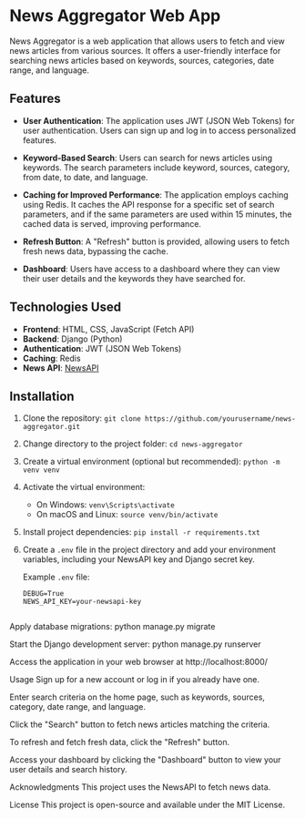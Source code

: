 # News Aggregator Web App

News Aggregator is a web application that allows users to fetch and view news articles from various sources. It offers a user-friendly interface for searching news articles based on keywords, sources, categories, date range, and language.

## Features

- **User Authentication**: The application uses JWT (JSON Web Tokens) for user authentication. Users can sign up and log in to access personalized features.

- **Keyword-Based Search**: Users can search for news articles using keywords. The search parameters include keyword, sources, category, from date, to date, and language.

- **Caching for Improved Performance**: The application employs caching using Redis. It caches the API response for a specific set of search parameters, and if the same parameters are used within 15 minutes, the cached data is served, improving performance.

- **Refresh Button**: A "Refresh" button is provided, allowing users to fetch fresh news data, bypassing the cache.

- **Dashboard**: Users have access to a dashboard where they can view their user details and the keywords they have searched for.

## Technologies Used

- **Frontend**: HTML, CSS, JavaScript (Fetch API)
- **Backend**: Django (Python)
- **Authentication**: JWT (JSON Web Tokens)
- **Caching**: Redis
- **News API**: [NewsAPI](https://newsapi.org/)

## Installation

1. Clone the repository: `git clone https://github.com/yourusername/news-aggregator.git`

2. Change directory to the project folder: `cd news-aggregator`

3. Create a virtual environment (optional but recommended): `python -m venv venv`

4. Activate the virtual environment:
   - On Windows: `venv\Scripts\activate`
   - On macOS and Linux: `source venv/bin/activate`

5. Install project dependencies: `pip install -r requirements.txt`

6. Create a `.env` file in the project directory and add your environment variables, including your NewsAPI key and Django secret key.

   Example `.env` file:

   ```env
   DEBUG=True
   NEWS_API_KEY=your-newsapi-key


Apply database migrations: python manage.py migrate

Start the Django development server: python manage.py runserver

Access the application in your web browser at http://localhost:8000/

Usage
Sign up for a new account or log in if you already have one.

Enter search criteria on the home page, such as keywords, sources, category, date range, and language.

Click the "Search" button to fetch news articles matching the criteria.

To refresh and fetch fresh data, click the "Refresh" button.

Access your dashboard by clicking the "Dashboard" button to view your user details and search history.

Acknowledgments
This project uses the NewsAPI to fetch news data.

License
This project is open-source and available under the MIT License.
